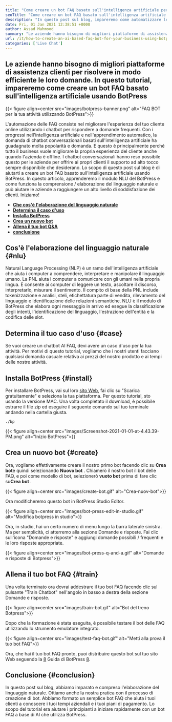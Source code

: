 ```yaml
---
title: "Come creare un bot FAQ basato sull'intelligenza artificiale per la tua attività utilizzando BotPress" 
seoTitle: "Come creare un bot FAQ basato sull'intelligenza artificiale per la tua attività utilizzando BotPress" 
description: "In questo post sul blog, impareremo come automatizzare le domande dei tuoi clienti utilizzando un bot FAQ basato sull'intelligenza artificiale utilizzando BotPress sul tuo sito Web." 
date: Fri, 01 Jan 2021 12:38:51 +0000
author: Assad Mahmood
summary: "Le aziende hanno bisogno di migliori piattaforme di assistenza clienti per risolvere in modo efficiente le loro domande. In questo tutorial, impareremo come creare un bot FAQ basato sull'intelligenza artificiale usando BotPress" 
url: /it/how-to-create-an-ai-based-faq-bot-for-your-business-using-botpress/
categories: ['Live Chat']
---
```


## Le aziende hanno bisogno di migliori piattaforme di assistenza clienti per risolvere in modo efficiente le loro domande. In questo tutorial, impareremo come creare un bot FAQ basato sull'intelligenza artificiale usando BotPress

{{< figure align=center src="images/botpress-banner.png" alt="FAQ BOT per la tua attività utilizzando BotPress">}}

L'automazione delle FAQ consiste nel migliorare l'esperienza del tuo cliente online utilizzando i chatbot per rispondere a domande frequenti. Con i progressi nell'intelligenza artificiale e nell'apprendimento automatico, la domanda di chatbot conversazionali basati sull'intelligenza artificiale ha guadagnato molta popolarità e domanda. E questo è principalmente perché tutto il business vuole migliorare la propria esperienza del cliente anche quando l'azienda è offline. I chatbot conversazionali hanno reso possibile questo per le aziende per offrire ai propri clienti il ​​supporto ad alto tocco sempre disponibile che desiderano. Lo scopo di questo post sul blog è di aiutarti a creare un bot FAQ basato sull'intelligenza artificiale usando BotPress.
In questo articolo, apprenderemo il modulo NLU del BotPress e come funziona la comprensione / elaborazione del linguaggio naturale e può aiutare le aziende a raggiungere un alto livello di soddisfazione dei clienti. Iniziamo!
* **[Che cos'è l'elaborazione del linguaggio naturale][1]** 
* [ **Determina il caso d'uso** ][2]
* [ **Installa BotPress** ][3]
* [ **Crea un nuovo bot** ][4]
* [ **Allena il tuo bot Q&A** ][5]
* [ **conclusione** ][6]

## Cos'è l'elaborazione del linguaggio naturale {#nlu}

Natural Language Processing (NLP) è un ramo dell'intelligenza artificiale che aiuta i computer a comprendere, interpretare e manipolare il linguaggio umano. La PNL aiuta i computer a comunicare con gli umani nella propria lingua. E consente ai computer di leggere un testo, ascoltare il discorso, interpretarlo, misurare il sentimento.
Il compito di base della PNL include tokenizzazione e analisi, steli, etichettatura parte di vendita, rilevamento del linguaggio e identificazione delle relazioni semantiche.
NLU è il modulo di BotPress che elabora ogni messaggio in arrivo ed esegue la classificazione degli intenti, l'identificazione del linguaggio, l'estrazione dell'entità e la codifica delle slot.

## Determina il tuo caso d'uso {#case}

Se vuoi creare un chatbot AI FAQ, devi avere un caso d'uso per la tua attività. Per motivi di questo tutorial, vogliamo che i nostri utenti facciano qualsiasi domanda casuale relativa ai prezzi del nostro prodotto e ai tempi delle nostre attività.

## Installa BotPress {#install}

Per installare BotPress, vai sul loro [sito Web][7], fai clic su "Scarica gratuitamente" e seleziona la tua piattaforma. Per questo tutorial, sto usando la versione MAC. Una volta completato il download, è possibile estrarre il file zip ed eseguire il seguente comando sul tuo terminale andando nella cartella giusta.
```
./bp
```

{{< figure align=center src="images/Screenshot-2021-01-01-at-4.43.39-PM.png" alt="Inizio BotPress">}}


## Crea un nuovo bot {#create}

Ora, vogliamo effettivamente creare il nostro primo bot facendo clic su **Crea bot**e quindi selezionando **Nuovo bot** . Chiamerò il nostro bot il bot delle FAQ, e poi come modello di bot, selezionerò **vuoto bot** prima di fare clic su**Crea bot** .

{{< figure align=center src="images/create-bot.gif" alt="Crea-nuov-bot">}}

Ora modificheremo questo bot in BotPress Studio Editor.

{{< figure align=center src="images/bot-press-edit-in-studio.gif" alt="Modifica botpress in studio">}}

Ora, in studio, hai un certo numero di menu lungo la barra laterale sinistra. Ma per semplicità, ci atterremo alla sezione Domande e risposte.
Fai clic sull'icona "Domande e risposte" e aggiungi domande possibili / frequenti e le loro risposte appropriate.

{{< figure align=center src="images/bot-press-q-and-a.gif" alt="Domande e risposte di Botpress">}}


## Allena il tuo bot FAQ {#train}

Una volta terminato ora dovrai addestrare il tuo bot FAQ facendo clic sul pulsante "Train Chatbot" nell'angolo in basso a destra della sezione Domande e risposte.

{{< figure align=center src="images/train-bot.gif" alt="Bot del treno Botpress">}}

Dopo che la formazione è stata eseguita, è possibile testare il bot delle FAQ utilizzando lo strumento emulatore integrato.

{{< figure align=center src="images/test-faq-bot.gif" alt="Metti alla prova il tuo bot FAQ">}}

Ora, che hai il tuo bot FAQ pronto, puoi distribuire questo bot sul tuo sito Web seguendo la [8] Guida di BotPress [8].

## Conclusione {#conclusion}

In questo post sul blog, abbiamo imparato e compreso l'elaborazione del linguaggio naturale. Ottiamo anche la nostra pratica con il processo di creazione di bot. Abbiamo formato un semplice bot FAQ che aiuta i tuoi clienti a conoscere i tuoi tempi aziendali e i tuoi piani di pagamento. Lo scopo del tutorial era aiutare i principianti a iniziare rapidamente con un bot FAQ a base di AI che utilizza BotPress.



[1]: #nlu
[2]: #case
[3]: #install
[4]: #create
[5]: #train
[6]: #conclusion
[7]: https://botpress.com/download
[8]: https://botpress.com/docs/channels/web
